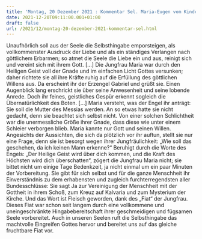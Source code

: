 ```yaml
---
title: 'Montag, 20 Dezember 2021 : Kommentar Sel. Maria-Eugen vom Kinde Jesus'
date: 2021-12-20T09:11:00.001+01:00
draft: false
url: /2021/12/montag-20-dezember-2021-kommentar-sel.html
---
```


Unaufhörlich soll aus der Seele die Selbsthingabe emporsteigen, als vollkommenster Ausdruck der Liebe und als ein ständiges Verlangen nach göttlichem Erbarmen; so atmet die Seele die Liebe ein und aus, reinigt sich und vereint sich mit ihrem Gott. \[…\] Die Jungfrau Maria war durch den Heiligen Geist voll der Gnade und im einfachen Licht Gottes versunken; daher richtete sie all ihre Kräfte ruhig auf die Erfüllung des göttlichen Willens aus. Da erscheint ihr der Erzengel Gabriel und grüßt sie. Einen Augenblick lang erschrickt sie über seine Anwesenheit und seine lobende Anrede. Doch ihr feines, geistliches Gespür erkennt sogleich die Übernatürlichkeit des Boten. \[…\] Maria versteht, was der Engel ihr anträgt: Sie soll die Mutter des Messias werden. An so etwas hatte sie nicht gedacht, denn sie beachtet sich selbst nicht. Von einer solchen Schlichtheit war die unermessliche Größe ihrer Gnade, dass diese wie unter einem Schleier verborgen blieb. Maria kannte nur Gott und seinen Willen. Angesichts der Aussichten, die sich da plötzlich vor ihr auftun, stellt sie nur eine Frage, denn sie ist besorgt wegen ihrer Jungfräulichkeit: „Wie soll das geschehen, da ich keinen Mann erkenne?“ Beruhigt durch die Worte des Engels: „Der Heilige Geist wird über dich kommen, und die Kraft des Höchsten wird dich überschatten“, zögert die Jungfrau Maria nicht; sie bittet nicht um einige Tage Bedenkzeit, ja nicht einmal um ein paar Minuten der Vorbereitung. Sie gibt für sich selbst und für die ganze Menschheit ihr Einverständnis zu dem erhabensten und zugleich furchterregendsten aller Bundesschlüsse: Sie sagt Ja zur Vereinigung der Menschheit mit der Gottheit in ihrem Schoß, zum Kreuz auf Kalvaria und zum Mysterium der Kirche. Und das Wort ist Fleisch geworden, dank des „Fiat“ der Jungfrau. Dieses Fiat war schon seit langem durch eine vollkommene und uneingeschränkte Hingabebereitschaft ihrer geschmeidigen und fügsamen Seele vorbereitet. Auch in unseren Seelen ruft die Selbsthingabe das machtvolle Eingreifen Gottes hervor und bereitet uns auf das gleiche fruchtbare Fiat vor.